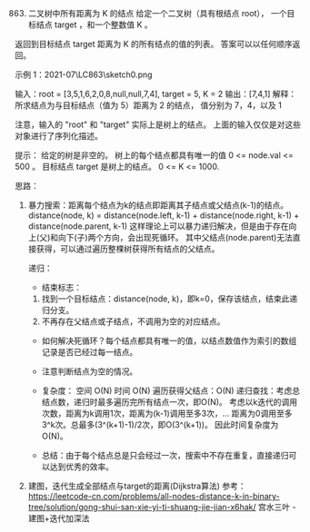 863. 二叉树中所有距离为 K 的结点
给定一个二叉树（具有根结点 root）， 一个目标结点 target ，和一个整数值 K 。

返回到目标结点 target 距离为 K 的所有结点的值的列表。 答案可以以任何顺序返回。

示例 1：2021-07\LC863\sketch0.png

输入：root = [3,5,1,6,2,0,8,null,null,7,4], target = 5, K = 2
输出：[7,4,1]
解释：
所求结点为与目标结点（值为 5）距离为 2 的结点，
值分别为 7，4，以及 1

注意，输入的 "root" 和 "target" 实际上是树上的结点。
上面的输入仅仅是对这些对象进行了序列化描述。


提示：
给定的树是非空的。
树上的每个结点都具有唯一的值 0 <= node.val <= 500 。
目标结点 target 是树上的结点。
0 <= K <= 1000.

思路：
1. 暴力搜索：距离每个结点为k的结点即距离其子结点或父结点(k-1)的结点。
    distance(node, k) = distance(node.left, k-1) + distance(node.right, k-1) + distance(node.parent, k-1)
    这样理论上可以暴力递归解决，但是由于存在向上(父)和向下(子)两个方向，会出现死循环。
    其中父结点(node.parent)无法直接获得，可以通过遍历整棵树获得所有结点的父结点。

    递归：
    * 结束标志：
    1. 找到一个目标结点：distance(node, k)，即k=0，保存该结点，结束此递归分支。
    2. 不再存在父结点或子结点，不调用为空的对应结点。
    * 如何解决死循环？每个结点都具有唯一的值，以结点数值作为索引的数组记录是否已经过每一结点。
    * 注意判断结点为空的情况。

    * 复杂度：
    空间 O(N)
    时间 O(N)
    遍历获得父结点：O(N)
    递归查找：考虑总结点数，递归时最多遍历完所有结点一次，即O(N)。
    考虑以k迭代的调用次数，距离为k调用1次，距离为(k-1)调用至多3次，... 距离为0调用至多3^k次。总最多(3^(k+1)-1)/2次，即O(3^(k+1))。
    因此时间复杂度为O(N)。
    
    * 总结：由于每个结点总是只会经过一次，搜索中不存在重复，直接递归可以达到优秀的效率。



2. 建图，迭代生成全部结点与target的距离(Dijkstra算法)
   参考：https://leetcode-cn.com/problems/all-nodes-distance-k-in-binary-tree/solution/gong-shui-san-xie-yi-ti-shuang-jie-jian-x6hak/ 宫水三叶 - 建图+迭代加深法
